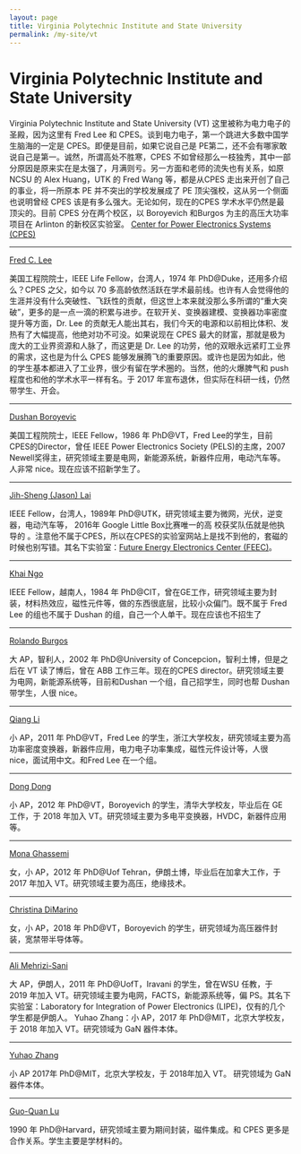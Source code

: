 ```yaml
---
layout: page
title: Virginia Polytechnic Institute and State University 
permalink: /my-site/vt
---
```

# Virginia Polytechnic Institute and State University

Virginia Polytechnic Institute and State University (VT) 
这里被称为电力电子的圣殿，因为这里有 Fred Lee 和 CPES。谈到电力电子，第一个跳进大多数中国学生脑海的一定是 CPES。即便是目前，如果它说自己是 PE第二，还不会有哪家敢说自己是第一。诚然，所谓高处不胜寒，CPES 不如曾经那么一枝独秀，其中一部分原因是原来实在是太强了，月满则亏。另一方面和老师的流失也有关系，如原 NCSU 的 Alex Huang，UTK 的 Fred Wang 等，都是从CPES 走出来开创了自己的事业，将一所原本 PE 并不突出的学校发展成了 PE 顶尖强校，这从另一个侧面也说明曾经 CPES 该是有多么强大。无论如何，现在的CPES 学术水平仍然是最顶尖的。目前 CPES 分在两个校区，以 Boroyevich 和Burgos 为主的高压大功率项目在 Arlinton 的新校区实验室。 
[Center for Power Electronics Systems (CPES)](https://cpes.vt.edu/)

--- 

[Fred C. Lee](https://cpes.vt.edu/people/faculty/405)

美国工程院院士，IEEE Life Fellow，台湾人，1974 年 PhD@Duke，还用多介绍么？CPES 之父，如今以 70 多高龄依然活跃在学术最前线。也许有人会觉得他的生涯并没有什么突破性、飞跃性的贡献，但这世上本来就没那么多所谓的“重大突破”，更多的是一点一滴的积累与进步。在软开关、变换器建模、变换器功率密度提升等方面，Dr. Lee 的贡献无人能出其右，我们今天的电源和以前相比体积、发热有了大幅提高，他绝对功不可没。如果说现在 CPES 最大的财富，那就是极为庞大的工业界资源和人脉了，而这更是 Dr. Lee 的功劳，他的双眼永远紧盯工业界的需求，这也是为什么 CPES 能够发展腾飞的重要原因。或许也是因为如此，他的学生基本都进入了工业界，很少有留在学术圈的。当然，他的火爆脾气和 push 程度也和他的学术水平一样有名。于 2017 年宣布退休，但实际在科研一线，仍然带学生、开会。 

---

[Dushan Boroyevic](https://cpes.vt.edu/people/faculty/89)

美国工程院院士，IEEE Fellow，1986 年 PhD@VT，Fred Lee的学生，目前CPES的Director，曾任 IEEE Power Electronics Society (PELS)的主席，2007 Newell奖得主，研究领域主要是电网，新能源系统，新器件应用，电动汽车等。人非常 nice。现在应该不招新学生了。 


---

[Jih-Sheng (Jason) Lai](https://ece.vt.edu/people/profile/lai)

IEEE Fellow，台湾人，1989年 PhD@UTK，研究领域主要为微网，光伏，逆变器，电动汽车等， 2016年 Google Little Box比赛唯一的高
校获奖队伍就是他执导的 。注意他不属于CPES，所以在CPES的实验室网站上是找不到他的，套磁的时候也别写错。其名下实验室：[Future Energy Electronics Center (FEEC)](https://www.feec.ece.vt.edu/)。 

---

[Khai Ngo](https://cpes.vt.edu/people/faculty/5)

IEEE Fellow，越南人，1984 年 PhD@CIT，曾在GE工作，研究领域主要为封装，材料热效应，磁性元件等，做的东西很底层，比较小众偏门。既不属于 Fred Lee 的组也不属于 Dushan 的组，自己一个人单干。现在应该也不招生了

---

[Rolando Burgos](https://cpes.vt.edu/people/faculty/1259)

大 AP，智利人，2002 年 PhD@University of Concepcion，智利土博，但是之后在 VT 读了博后，曾在 ABB 工作三年。现在的CPES director。研究领域主要为电网，新能源系统等，目前和Dushan 一个组，自己招学生，同时也帮 Dushan 带学生，人很 nice。 

---

[Qiang Li](https://cpes.vt.edu/people/faculty/1703)

小 AP，2011 年 PhD@VT，Fred Lee 的学生，浙江大学校友，研究领域主要为高功率密度变换器，新器件应用，电力电子功率集成，磁性元件设计等，人很 nice，面试用中文。和Fred Lee 在一个组。 

---


[Dong Dong](https://cpes.vt.edu/people/faculty/3895)

小 AP，2012 年 PhD@VT，Boroyevich 的学生，清华大学校友，毕业后在 GE 工作，于 2018 年加入 VT。研究领域主要为多电平变换器，HVDC，新器件应用等。 

---

[Mona Ghassemi](https://cpes.vt.edu/people/faculty/3269)

女，小 AP，2012 年 PhD@Uof Tehran，伊朗土博，毕业后在加拿大工作，于 2017 年加入 VT。研究领域主要为高压，绝缘技术。 

---

[Christina DiMarino](https://cpes.vt.edu/people/faculty/1228)

女，小 AP，2018 年 PhD@VT，Boroyevich 的学生，研究领域为高压器件封装，宽禁带半导体等。 

---

[Ali Mehrizi-Sani](https://eecs.wsu.edu/~mehrizi/)

大 AP，伊朗人，2011 年 PhD@UofT，Iravani 的学生，曾在WSU 任教，于 2019 年加入 VT。研究领域主要为电网，FACTS，新能源系统等，偏 PS。其名下实验室：Laboratory for Integration of Power Electronics (LIPE)，仅有的几个学生都是伊朗人。 
Yuhao Zhang：小 AP，2017 年 PhD@MIT，北京大学校友，于 2018 年加入 VT。研究领域为 GaN 器件本体。 

---

[Yuhao Zhang](https://cpes.vt.edu/people/faculty/3886)

小 AP 2017年 PhD@MIT，北京大学校友，于 2018年加入 VT。
研究领域为 GaN器件本体。

---

[Guo-Quan Lu](https://ece.vt.edu/people/profile/lu)

1990 年 PhD@Harvard，研究领域主要为期间封装，磁件集成。和 CPES 更多是合作关系。学生主要是学材料的。 


